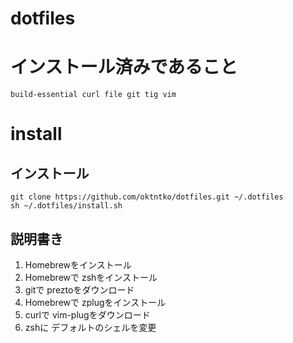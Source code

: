 # dotfiles

# インストール済みであること

```
build-essential curl file git tig vim
```

# install

## インストール
```
git clone https://github.com/oktntko/dotfiles.git ~/.dotfiles
sh ~/.dotfiles/install.sh
```

## 説明書き
1. Homebrewをインストール
2. Homebrewで zshをインストール
3. gitで preztoをダウンロード
4. Homebrewで zplugをインストール
5. curlで vim-plugをダウンロード
6. zshに デフォルトのシェルを変更